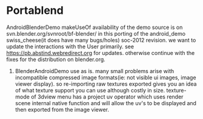 # Portablend
AndroidBlenderDemo makeUseOf
  availability of the demo source is on svn.blender.org/svnroot/bf-blender/
    in this porting of the android_demo swiss_cheese(it does have many bugs/holes) soc-2012 revision. we want to update the interactions with the User primarily. see https://pb.abstind.webredirect.org for updates. otherwise continue with the fixes for the distribution on blender.org.
1. BlenderAndroidDemo use as is.
 many small problems arise with incompatible
 compressed image formats(ie: not visible ui
 images, image viewer display). so
 re-importing raw textures exported
 gives you an idea of what texture
 support you can use although costly in size.
 texture-mode of 3dview menu has a
 project uv operator which uses render scene
 internal native function and will allow the
 uv's to be displayed and then exported from
 the image viewer.
